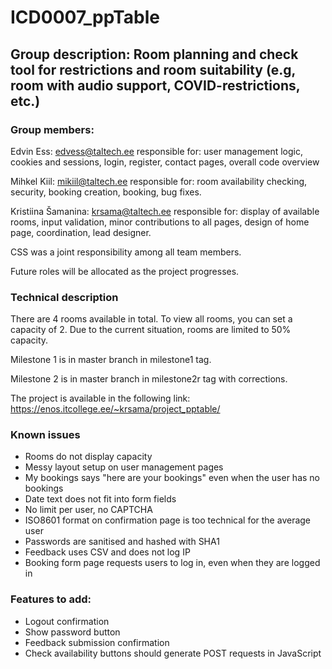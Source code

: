 # ICD0007_ppTable
## Group description: Room planning and check tool for restrictions and room suitability (e.g, room with audio support, COVID-restrictions, etc.)
### Group members:
Edvin Ess: edvess@taltech.ee responsible for: user management logic, cookies and sessions, login, register, contact pages, overall code overview

Mihkel Kiil: mikiil@taltech.ee responsible for: room availability checking, security, booking creation, booking, bug fixes. 

Kristiina Šamanina: krsama@taltech.ee responsible for: display of available rooms, input validation, minor contributions to all pages, design of home page, coordination, lead designer.

CSS was a joint responsibility among all team members.

Future roles will be allocated as the project progresses.

### Technical description
There are 4 rooms available in total. To view all rooms, you can set a capacity of 2. Due to the current situation, rooms are limited to 50% capacity.

Milestone 1 is in master branch in milestone1 tag.

Milestone 2 is in master branch in milestone2r tag with corrections.

The project is available in the following link: https://enos.itcollege.ee/~krsama/project_pptable/

### Known issues

* Rooms do not display capacity
* Messy layout setup on user management pages
* My bookings says "here are your bookings" even when the user has no bookings
* Date text does not fit into form fields
* No limit per user, no CAPTCHA
* ISO8601 format on confirmation page is too technical for the average user
* Passwords are sanitised and hashed with SHA1
* Feedback uses CSV and does not log IP
* Booking form page requests users to log in, even when they are logged in

### Features to add:
 
 * Logout confirmation
 * Show password button
 * Feedback submission confirmation
 * Check availability buttons should generate POST requests in JavaScript


